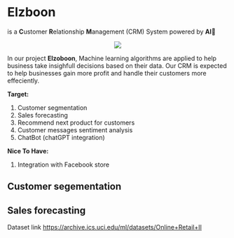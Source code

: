 # Elzboon 

is a **C**ustomer **R**elationship **M**anagement (CRM) System powered by **AI**🤖
<div align="center"> <img src="https://i.ibb.co/fvm1cGV/ElzobV2.png"/></div>

In our project **Elzoboon**, Machine learning algorithms are applied to help business take insighfull decisions based on their data. Our CRM is expected to help businesses gain more profit and handle their customers more effeciently. 

**Target:**
1. Customer segmentation 
2. Sales forecasting 
3. Recommend next product for customers
4. Customer messages sentiment analysis
5. ChatBot (chatGPT integration)


**Nice To Have:**
1. Integration with Facebook store

## Customer segementation 

## Sales forecasting 



Dataset link https://archive.ics.uci.edu/ml/datasets/Online+Retail+II

